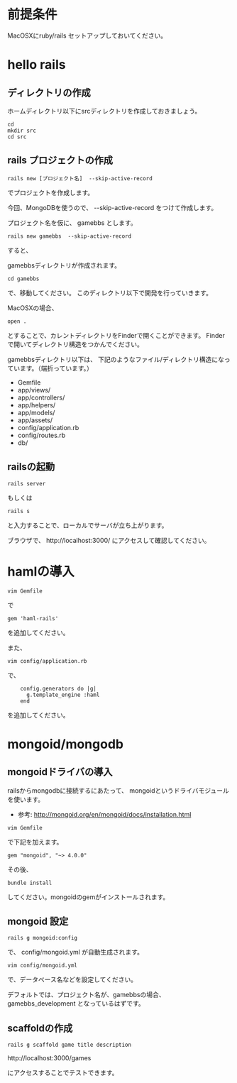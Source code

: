 



# 前提条件

MacOSXにruby/rails セットアップしておいてください。

# hello rails

## ディレクトリの作成

ホームディレクトリ以下にsrcディレクトリを作成しておきましょう。

```
cd
mkdir src
cd src
```

## rails プロジェクトの作成

```
rails new [プロジェクト名]  --skip-active-record

```
でプロジェクトを作成します。

今回、MongoDBを使うので、
 --skip-active-record
をつけて作成します。

プロジェクト名を仮に、 gamebbs  とします。

```
rails new gamebbs  --skip-active-record
```

すると、

gamebbsディレクトリが作成されます。
```
cd gamebbs

```
で、移動してください。
このディレクトリ以下で開発を行っていきます。

MacOSXの場合、
```
open .
```

とすることで、カレントディレクトリをFinderで開くことができます。
Finderで開いてディレクトリ構造をつかんでください。

gamebbsディレクトリ以下は、
下記のようなファイル/ディレクトリ構造になっています。（端折っています。）

- Gemfile
- app/views/
- app/controllers/
- app/helpers/
- app/models/
- app/assets/
- config/application.rb
- config/routes.rb
- db/  


## railsの起動
```
rails server
```
もしくは
```
rails s
```
と入力することで、ローカルでサーバが立ち上がります。

ブラウザで、
http://localhost:3000/
にアクセスして確認してください。


# hamlの導入

```
vim Gemfile
```
で
```
gem 'haml-rails'
```
を追加してください。

また、
```
vim config/application.rb
```
で、
```
    config.generators do |g|
      g.template_engine :haml
    end
```

を追加してください。

# mongoid/mongodb


## mongoidドライバの導入

railsからmongodbに接続するにあたって、
mongoidというドライバモジュールを使います。
- 参考: http://mongoid.org/en/mongoid/docs/installation.html

```
vim Gemfile
```

で下記を加えます。
```
gem "mongoid", "~> 4.0.0"
```
その後、

```
bundle install
```

してください。mongoidのgemがインストールされます。


## mongoid 設定

```
rails g mongoid:config
```
で、
config/mongoid.yml
が自動生成されます。

```
vim config/mongoid.yml
```
で、データベース名などを設定してください。

デフォルトでは、プロジェクト名が、gamebbsの場合、
gamebbs_development
となっているはずです。


## scaffoldの作成

```
rails g scaffold game title description

```

http://localhost:3000/games

にアクセスすることでテストできます。
